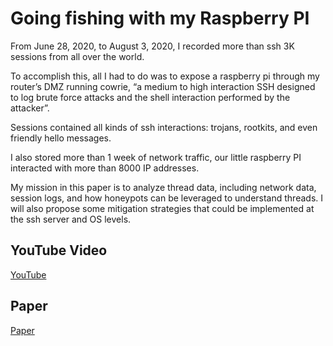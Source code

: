 # Going fishing with my Raspberry PI

From June 28, 2020, to August 3, 2020, I recorded more than ssh 3K sessions from all over the world.

To accomplish this, all I had to do was to expose a raspberry pi through my router’s DMZ running cowrie, “a medium to high interaction SSH designed to log brute force attacks and the shell interaction performed by the attacker”.

Sessions contained all kinds of ssh interactions: trojans, rootkits, and even friendly hello messages.

I also stored more than 1 week of network traffic, our little raspberry PI interacted with more than 8000 IP addresses.

My mission in this paper is to analyze thread data, including network data, session logs, and how honeypots can be leveraged to understand threads. I will also propose some mitigation strategies that could be implemented at the ssh server and OS levels.

## YouTube Video
[YouTube](https://youtu.be/hyOI3fzEY6I)

## Paper
[Paper](going_fishing_raspberry_pi.pdf)
